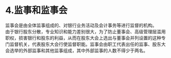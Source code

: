 # 4.监事和监事会

监事会是由全体监事组成的、对银行业务活动及会计事务等进行监督的机构。<br />
    由于银行股东分散，专业知识和能力差别很大，为了防止董事会、高级管理层滥用<br />
    职权，损害银行和股东的利益，从而在股东大会上选出与董事会并列设置的这种专<br />
    门监督机关，代表股东大会行使监督职能。监事会由职工代表出任的监事、股东大<br />
  会选举的外部监事和其他监事组成，其中外部监事的人数不得少于两名。
